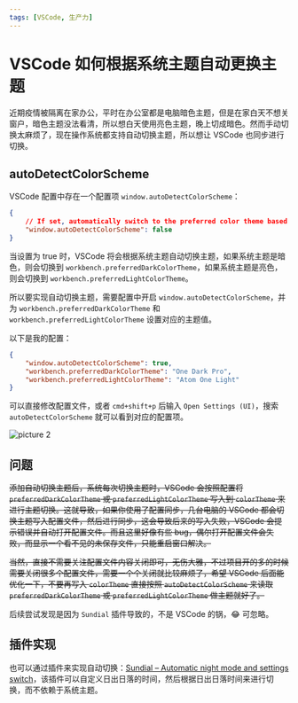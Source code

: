 ```yaml
---
tags: [VSCode, 生产力]
---
```


# VSCode 如何根据系统主题自动更换主题

近期疫情被隔离在家办公，平时在办公室都是电脑暗色主题，但是在家白天不想关窗户，暗色主题没法看清，所以想白天使用亮色主题，晚上切成暗色。然而手动切换太麻烦了，现在操作系统都支持自动切换主题，所以想让 VSCode 也同步进行切换。

## autoDetectColorScheme

VSCode 配置中存在一个配置项 `window.autoDetectColorScheme`：

```json
{
    // If set, automatically switch to the preferred color theme based on the OS appearance. If the OS appearance is dark, the theme specified at `workbench.preferredDarkColorTheme` is used, for light `workbench.preferredLightColorTheme`.
    "window.autoDetectColorScheme": false
}
```

当设置为 true 时，VSCode 将会根据系统主题自动切换主题，如果系统主题是暗色，则会切换到 `workbench.preferredDarkColorTheme`，如果系统主题是亮色，则会切换到 `workbench.preferredLightColorTheme`。

所以要实现自动切换主题，需要配置中开启 `window.autoDetectColorScheme`，并为 `workbench.preferredDarkColorTheme` 和 `workbench.preferredLightColorTheme` 设置对应的主题值。

以下是我的配置：

```json
{
    "window.autoDetectColorScheme": true,
    "workbench.preferredDarkColorTheme": "One Dark Pro",
    "workbench.preferredLightColorTheme": "Atom One Light"
}
```

可以直接修改配置文件，或者 `cmd+shift+p` 后输入 `Open Settings (UI)`，搜索 `autoDetectColorScheme` 就可以看到对应的配置项。

![picture 2](https://stg.heyfe.org/images/blog-2022-vscode-auto-theme-83.png)

## 问题

<del>添加自动切换主题后，系统每次切换主题时，VSCode 会按照配置将 `preferredDarkColorTheme` 或 `preferredLightColorTheme` 写入到 `colorTheme` 来进行主题切换。这就导致，如果你使用了配置同步，几台电脑的 VSCode 都会切换主题写入配置文件，然后进行同步，这会导致后来的写入失败，VSCode 会提示错误并自动打开配置文件。而且这里好像有些 bug，偶尔打开配置文件会失败，而显示一个看不见的未保存文件，只能重启窗口解决。</del>

<del>当然，直接不需要关注配置文件内容关闭即可，无伤大雅，不过项目开的多的时候需要关闭很多个配置文件，需要一个个关闭就比较麻烦了，希望 VSCode 后面能优化一下，不要再写入 `colorTheme` 直接按照 `autoDetectColorScheme` 来读取 `preferredDarkColorTheme` 或 `preferredLightColorTheme` 做主题就好了。</del>

后续尝试发现是因为 `Sundial` 插件导致的，不是 VSCode 的锅，😂 可忽略。

## 插件实现

也可以通过插件来实现自动切换：[Sundial – Automatic night mode and settings switch](https://marketplace.visualstudio.com/items?itemName=muuvmuuv.vscode-sundial)，该插件可以自定义日出日落的时间，然后根据日出日落时间来进行切换，而不依赖于系统主题。
